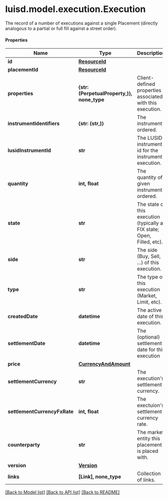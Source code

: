 # luisd.model.execution.Execution

The record of a number of executions against a single Placement (directly analogous to  a partial or full fill against a street order).

#### Properties
Name | Type | Description | Notes
------------ | ------------- | ------------- | -------------
**id** | [**ResourceId**](ResourceId.md) |  | 
**placementId** | [**ResourceId**](ResourceId.md) |  | 
**properties** | **{str: (PerpetualProperty,)}, none_type** | Client-defined properties associated with this execution. | [optional] 
**instrumentIdentifiers** | **{str: (str,)}** | The instrument ordered. | 
**lusidInstrumentId** | **str** | The LUSID instrument id for the instrument execution. | 
**quantity** | **int, float** | The quantity of given instrument ordered. | 
**state** | **str** | The state of this execution (typically a FIX state; Open, Filled, etc). | 
**side** | **str** | The side (Buy, Sell, ...) of this execution. | 
**type** | **str** | The type of this execution (Market, Limit, etc). | 
**createdDate** | **datetime** | The active date of this execution. | 
**settlementDate** | **datetime** | The (optional) settlement date for this execution | [optional] 
**price** | [**CurrencyAndAmount**](CurrencyAndAmount.md) |  | 
**settlementCurrency** | **str** | The execution&#x27;s settlement currency. | 
**settlementCurrencyFxRate** | **int, float** | The exectuion&#x27;s settlement currency rate. | 
**counterparty** | **str** | The market entity this placement is placed with. | 
**version** | [**Version**](Version.md) |  | [optional] 
**links** | **[Link], none_type** | Collection of links. | [optional] 

[[Back to Model list]](../../README.md#documentation-for-models) [[Back to API list]](../../README.md#documentation-for-api-endpoints) [[Back to README]](../../README.md)

